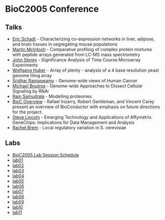 BioC2005 Conference
===================

Talks
-----
* [Eric Schadt](talks/EricSchadt/) -
  Characterizing co-expression networks in liver, adipose, and brain tissues
  in segregating mouse populations
* [Martin McIntosh](talks/MartinMcIntosh/) -
  Comparative profiling of complex protein mixtures with peptide arrays
  generated from LC-MS mass spectrometry
* [John Storey](talks/JohnStorey/) -
  Significance Analysis of Time Course Microarray Experiments
* [Wolfgang Huber](talks/WolfgangHuber/) -
  Array of plenty - analysis of a 4 base resolution yeast genome tiling
  array
* [Sridhar Ramaswamy](talks/SridharRamaswamy/) -
  Genome-wide views of Human Cancer
* [Michael Boutros](talks/MichaelBoutros/) -
  Genome-wide Approaches to Dissect Cellular Signaling by RNAi
* [Ram Samudrala](talks/RamSamudrala/) -
  Modelling proteomes
* [BioC Overview](talks/biocOverview/) -
  Rafael Irizarry, Robert Gentleman, and Vincent Carey present an overview
  of BioConductor with emphasis on future directions for the project.
* [Steve Lincoln](talks/SteveLincoln/) -
  Emerging Technology and Applications of Affymetrix GeneChips: Implications
  for Data Management and Analysis
* [Rachel Brem](talks/RachelBrem/) -
  Local regulatory variation in S. cerevisiae

Labs
----

* [BioC2005 Lab Session Schedule](labs/schedule/)
* [lab01](../lab01/)
* [lab02](../lab02/)
* [lab03](../lab03/)
* [lab04](../lab04/)
* [lab05](../lab05/)
* [lab06](../lab06/)
* [lab07](../lab07/)
* [lab08](../lab08/)
* [lab09](../lab09/)
* [lab10](../lab10/)
* [lab11](../lab11/)
